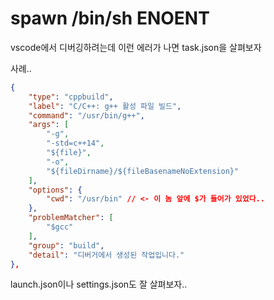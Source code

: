 # spawn /bin/sh ENOENT

vscode에서 디버깅하려는데 이런 에러가 나면 task.json을 살펴보자

사례..

```json
{
	"type": "cppbuild",
	"label": "C/C++: g++ 활성 파일 빌드",
	"command": "/usr/bin/g++",
	"args": [
		"-g",
		"-std=c++14",
		"${file}",
		"-o",
		"${fileDirname}/${fileBasenameNoExtension}"
	],
	"options": {
		"cwd": "/usr/bin" // <- 이 놈 앞에 $가 들어가 있었다..
	},
	"problemMatcher": [
		"$gcc"
	],
	"group": "build",
	"detail": "디버거에서 생성된 작업입니다."
},
```

launch.json이나 settings.json도 잘 살펴보자..